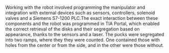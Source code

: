 Working with the robot involved programming the manipulator and
integration with external devices such as sensors,
controllers, solenoid valves and a Siemens S7-1200 PLC.The exact
interaction between these components and the robot was
programmed in TIA Portal, which enabled the correct
retrieval of the disks and their segregation based on appearance, thanks to the
sensors and a laser. The pucks were segregated into two ramps, where they
they were counted. One contained those with holes from the center or from the
side, and in the other were those without.
